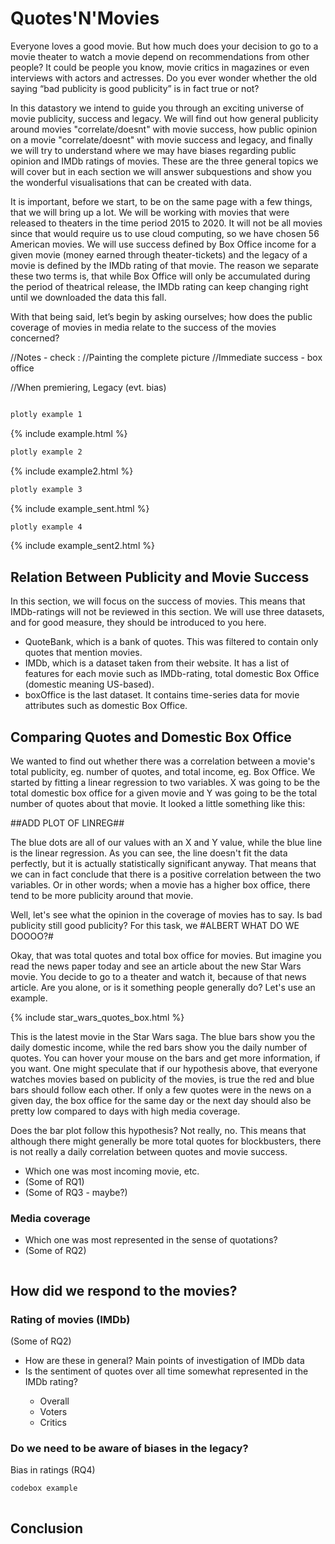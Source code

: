 <h1> Quotes'N'Movies </h1>

Everyone loves a good movie. But how much does your decision to go to a movie theater to watch a movie depend on recommendations from other people? It could be people you know, movie critics in magazines or even interviews with actors and actresses. Do you ever wonder whether the old saying “bad publicity is good publicity” is in fact true or not? 

In this datastory we intend to guide you through an exciting universe of movie publicity, success and legacy. We will find out how general publicity around movies "correlate/doesnt" with movie success, how public opinion on a movie "correlate/doesnt" with movie success and legacy, and finally we will try to understand where we may have biases regarding public opinion and IMDb ratings of movies. These are the three general topics we will cover but in each section we will answer subquestions and show you the wonderful visualisations that can be created with data.

It is important, before we start, to be on the same page with a few things, that we will bring up a lot. We will be working with movies that were released to theaters in the time period 2015 to 2020. It will not be all movies since that would require us to use cloud computing, so we have chosen 56 American movies. We will use success defined by Box Office income for a given movie (money earned through theater-tickets) and the legacy of a movie is defined by the IMDb rating of that movie. The reason we separate these two terms is, that while Box Office will only be accumulated during the period of theatrical release, the IMDb rating can keep changing right until we downloaded the data this fall.

With that being said, let’s begin by asking ourselves; how does the public coverage of movies in media relate to the success of the movies concerned?




//Notes - check :
//Painting the complete picture
//Immediate success - box office

//When premiering, Legacy (evt. bias)



```markdown
```



```markdown
plotly example 1
```
{% include example.html %}


```markdown
plotly example 2
```
{% include example2.html %}


```markdown
plotly example 3
```
{% include example_sent.html %}


```markdown
plotly example 4
```
{% include example_sent2.html %}


<h2> Relation Between Publicity and Movie Success</h2>
In this section, we will focus on the success of movies. This means that IMDb-ratings will not be reviewed in this section. We will use three datasets, and for good measure, they should be introduced to you here.

<ul>
   <li>QuoteBank, which is a bank of quotes. This was filtered to contain only quotes that mention movies.</li>
   <li>IMDb, which is a dataset taken from their website. It has a list of features for each movie such as IMDb-rating, total domestic Box Office (domestic meaning US-based).</li>
   <li>boxOffice is the last dataset. It contains time-series data for movie attributes such as domestic Box Office.</li>
</ul>

<h2> Comparing Quotes and Domestic Box Office</h2>

We wanted to find out whether there was a correlation between a movie's total publicity, eg. number of quotes, and total income, eg. Box Office. We started by fitting a linear regression to two variables. X was going to be the total domestic box office for a given movie and Y was going to be the total number of quotes about that movie. It looked a little something like this:

##ADD PLOT OF LINREG##

The blue dots are all of our values with an X and Y value, while the blue line is the linear regression. As you can see, the line doesn't fit the data perfectly, but it is actually statistically significant anyway. That means that we can in fact conclude that there is a positive correlation between the two variables. Or in other words; when a movie has a higher box office, there tend to be more publicity around that movie. 

Well, let's see what the opinion in the coverage of movies has to say. Is bad publicity still good publicity? For this task, we #ALBERT WHAT DO WE DOOOO?#

Okay, that was total quotes and total box office for movies. But imagine you read the news paper today and see an article about the new Star Wars movie. You decide to go to a theater and watch it, because of that news article. Are you alone, or is it something people generally do? Let's use an example.

{% include star_wars_quotes_box.html %}

This is the latest movie in the Star Wars saga. The blue bars show you the daily domestic income, while the red bars show you the daily number of quotes. You can hover your mouse on the bars and get more information, if you want. One might speculate that if our hypothesis above, that everyone watches movies based on publicity of the movies, is true the red and blue bars should follow each other. If only a few quotes were in the news on a given day, the box office for the same day or the next day should also be pretty low compared to days with high media coverage.

Does the bar plot follow this hypothesis? Not really, no. This means that although there might generally be more total quotes for blockbusters, there is not really a daily correlation between quotes and movie success.


<ul>
   <li> Which one was most incoming movie, etc. </li>
   <li> (Some of RQ1) </li>
   <li> (Some of RQ3 - maybe?) </li>
</ul>

<h3> Media coverage </h3>

<ul>
   <li>  Which one was most represented in the sense of quotations? </li>
   <li> (Some of RQ2) </li>
</ul>


```markdown
```
<h2> How did we respond to the movies? </h2>

<h3> Rating of movies (IMDb) </h3>
(Some of RQ2)



<ul>
   <li> How are these in general? Main points of investigation of IMDb data </li>
   <li> Is the sentiment of quotes over all time somewhat represented in the IMDb rating? </li>
   <ul>
      <li> Overall </li>
      <li> Voters </li>
      <li> Critics </li>
   </ul>
</ul>




<h3> Do we need to be aware of biases in the legacy? </h3>
Bias in ratings
(RQ4)




```markdown
codebox example
```

```markdown
```

<h2> Conclusion </h2>
